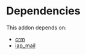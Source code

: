 # Dependencies

This addon depends on:

- [crm](https://github.com/bringout/oca-ocb-crm/tree/9bbad24fe0f9acf86dbd6085c6815ad2fcf34e03/odoo-bringout-oca-ocb-crm)
- [iap_mail](https://github.com/bringout/oca-ocb-technical/tree/f67f0f1f77e860a61a0c3d3eccbc049dbedb9347/odoo-bringout-oca-ocb-iap_mail)
